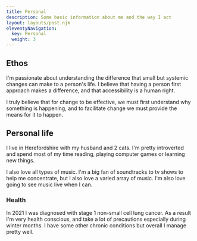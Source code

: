 ```yaml
---
title: Personal  
description: Some basic information about me and the way I act
layout: layouts/post.njk
eleventyNavigation:
  key: Personal
  weight: 3
---
```


## Ethos
I'm passionate about understanding the difference that small but systemic changes can make to a person's life. I believe that having a person first approach makes a difference, and that accessibility is a human right. 

I truly believe that for change to be effective, we must first understand why something is happening, and to facilitate change we must provide the means for it to happen.

## Personal life
I live in Herefordshire with my husband and 2 cats. I'm pretty introverted and spend most of my time reading, playing computer games or learning new things. 

I also love all types of music. I'm a big fan of soundtracks to tv shows to help me concentrate, but I also love a varied array of music. I'm also love going to see music live when I can.  

### Health
In 2021 I was diagnosed with stage 1 non-small cell lung cancer. As a result I'm very health conscious, and take a lot of precautions especially during winter months. I have some other chronic conditions but overall I manage pretty well.
